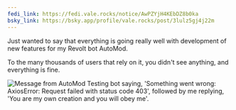```yaml
---
fedi_link: https://fedi.vale.rocks/notice/AwPZYjH4KEbDZ8b0ka
bsky_link: https://bsky.app/profile/vale.rocks/post/3lulz5gj4j22m
---
```


Just wanted to say that everything is going really well with development of new features for my Revolt bot AutoMod.

To the many thousands of users that rely on it, you didn't see anything, and everything is fine.

![Message from AutoMod Testing bot saying, 'Something went wrong: AxiosError: Request failed with status code 403', followed by me replying, 'You are my own creation and you will obey me'.](https://fedi.vale.rocks/media/8722394b541a3ede31a30a57780b9e0def1ecf07cae51d2cd7c8fc8537461de8.png)
